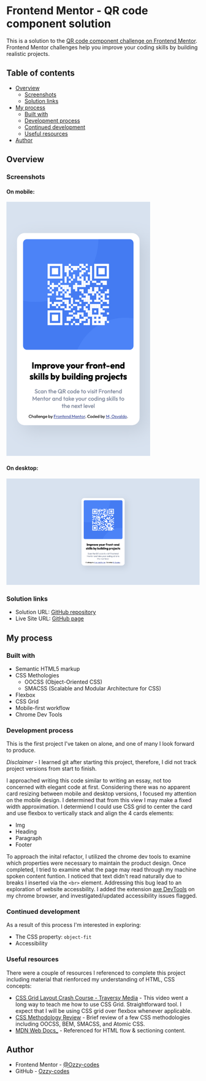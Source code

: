 # Frontend Mentor - QR code component solution

This is a solution to the [QR code component challenge on Frontend Mentor](https://www.frontendmentor.io/challenges/qr-code-component-iux_sIO_H). Frontend Mentor challenges help you improve your coding skills by building realistic projects. 

## Table of contents

- [Overview](#overview)
  - [Screenshots](#screenshots)
  - [Solution links](#solution-links)
- [My process](#my-process)
  - [Built with](#built-with)
  - [Development process](#development-process)
  - [Continued development](#continued-development)
  - [Useful resources](#useful-resources)
- [Author](#author)

## Overview

### Screenshots
#### On mobile: 

<img src='./screenshots/frontendQRCodeMobile.png' width='375' alt='frontend Mentor QR code Mobile Version'>

#### On desktop:

<img src='./screenshots/frontendQRCodeDesktop.png' width='1400' alt='frontend Mentor QR code Desktop Version'>

### Solution links

- Solution URL: [GitHub repository](https://github.com/Ozzy-codes/frontendMentor-qrCode)
- Live Site URL: [GitHub page](https://your-live-site-url.com)

## My process

### Built with

- Semantic HTML5 markup
- CSS Methologies
  - OOCSS (Object-Oriented CSS)
  - SMACSS (Scalable and Modular Architecture for CSS)
- Flexbox
- CSS Grid
- Mobile-first workflow
- Chrome Dev Tools 

### Development process

This is the first project I've taken on alone, and one of many I look forward to produce.

*Disclaimer* - I learned git after starting this project, therefore, I did not track project versions from start to finish.  

I approached writing this code similar to writing an essay, not too concerned with elegant code at first. Considering there was no  apparent card resizing between mobile and desktop versions, I focused my attention on the mobile design. I determined that from this view I may make a fixed width approximation. I determiend I could use CSS grid to center the card and use flexbox to vertically stack and align the 4 cards elements:  
- Img
- Heading
- Paragraph
- Footer

To approach the inital refactor, I utilized the chrome dev tools to examine which properties were necessary to maintain the product design.
Once completed, I tried to examine what the page may read through my machine spoken content funtion. I noticed that text didn't read naturally due to breaks I inserted via the `<br>` element. Addressing this bug lead to an exploration of website accessbility. I added the extension [axe DevTools](https://www.deque.com/axe-devtools-accessibility-testing/?utm_term=axe%20devtools&utm_campaign=Search+-+axe+DevTools+-+Branded&utm_source=adwords&utm_medium=ppc&hsa_src=g&hsa_ad=537243498130&hsa_tgt=kwd-976060112777&hsa_mt=e&hsa_ver=3&hsa_acc=7854167720&hsa_kw=axe%20devtools&hsa_grp=122011560647&hsa_cam=12428499999&hsa_net=adwords&gclid=CjwKCAjwq-WgBhBMEiwAzKSH6INRsPMJCzaDcQh1bivTQGEfWFI8Y1zjwyqlpi2vj9mgQcnCogoYVRoCKvAQAvD_BwE) on my chrome browser, and investigated/updated accessibility issues flagged.

### Continued development

As a result of this process I'm interested in exploring: 
- The CSS property: `object-fit`
- Accessibility 

### Useful resources

There were a couple of resources I referenced to complete this project including material that rienforced my understanding of HTML, CSS concepts: 
- [CSS Grid Layout Crash Course - Traversy Media](https://www.youtube.com/watch?v=jV8B24rSN5o) - This video went a long way to teach me how to use CSS Grid. Straightforward tool. I expect that I will be using CSS grid over flexbox whenever applicable. 
- [CSS Methodology Review](https://www.creativebloq.com/features/a-web-designers-guide-to-css-methodologies#section-acss) - Brief review of a few CSS methodologies including OOCSS, BEM, SMACSS, and Atomic CSS. 
- [MDN Web Docs_](https://developer.mozilla.org/en-US/docs/Web/HTML/Content_categories#main_content_categories) - Referenced for HTML flow & sectioning content. 

## Author

- Frontend Mentor - [@Ozzy-codes](https://www.frontendmentor.io/profile/Ozzy-codes)
- GitHub - [Ozzy-codes](https://github.com/Ozzy-codes)